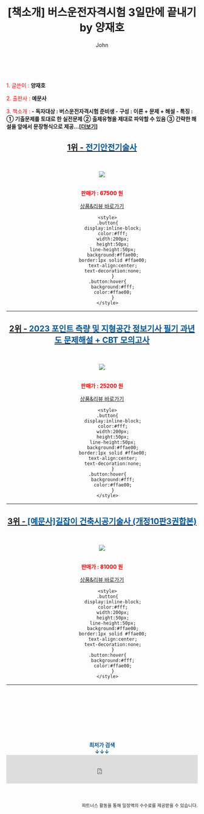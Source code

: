 ﻿---
layout: post
title:  "[책소개] 버스운전자격시험 3일만에 끝내기 by 양재호"
author: John
categories: [ 도서 ]
tags: [  ]
image: https://search1.kakaocdn.net/thumb/R120x174.q85/?fname=http%3A%2F%2Ft1.daumcdn.net%2Flbook%2Fimage%2F456334%3Ftimestamp%3D20221025144155 
description: "[책소개] 버스운전자격시험 3일만에 끝내기 by 양재호"
toc: true
toc_sticky: true
---

<br>
<p>
<font color='#ff0000'>1. 글쓴이 : </font><b>양재호</b>
<p>
<font color='#ff0000'>2. 출판사 : </font><b>예문사</b>
<p>
<font color='#ff0000'>3. 책소개 : </font><b>- 독자대상 : 버스운전자격시험 준비생 - 구성 : 이론 + 문제 + 해설 - 특징 : ① 기출문제를 토대로 한 실전문제 ② 출제유형을 제대로 파악할 수 있음 ③ 간략한 해설을 앞에서 문장형식으로 제공...<a href="https://link.coupang.com/re/AFFSDP?lptag=AF7307611&pageKey=132933339&itemId=434763272&vendorItemId=4243102416&traceid=V0-153-6e730bb9cf9375f9&requestid=20230305064015792091845" target="_blank">[더보기]</a></b>
<p>
    
<center><h2><a href="https://link.coupang.com/re/AFFSDP?lptag=AF7307611&pageKey=132933339&itemId=434763272&vendorItemId=4243102416&traceid=V0-153-6e730bb9cf9375f9&requestid=20230305064015792091845" target="_blank"><b>1위 - <font color='#01579B'>전기안전기술사</font></b></a></h2><br>

<a href="https://link.coupang.com/re/AFFSDP?lptag=AF7307611&pageKey=132933339&itemId=434763272&vendorItemId=4243102416&traceid=V0-153-6e730bb9cf9375f9&requestid=20230305064015792091845" target="_blank"><img src="https://static.coupangcdn.com/image/vendor_inventory/e8eb/d4b73bea36695775b39a4eef3c7eb9c12fb752dc1cc3a014b24d15e73ee5.jpg"></a><br><br>

<b><font color='#ff0000'>판매가 : 67500 원</font></b><br>

<a href="https://link.coupang.com/re/AFFSDP?lptag=AF7307611&pageKey=132933339&itemId=434763272&vendorItemId=4243102416&traceid=V0-153-6e730bb9cf9375f9&requestid=20230305064015792091845" target="_blank" class="button">상품&리뷰 바로가기</a><p>

        <style>
        .button{
            display:inline-block;
            color:#fff;
            width:200px;
            height:50px;
            line-height:50px;
            background:#ffae00;
            border:1px solid #ffae00;
            text-align:center;
            text-decoration:none;
            }
        .button:hover{
            background:#fff;
            color:#ffae00;
            }
        </style>

<hr>

<center><h2><a href="https://link.coupang.com/re/AFFSDP?lptag=AF7307611&pageKey=7043232714&itemId=17425081949&vendorItemId=84594220643&traceid=V0-153-8613bf8514cff0fe&requestid=20230305064015792091845" target="_blank"><b>2위 - <font color='#01579B'>2023 포인트 측량 및 지형공간 정보기사 필기 과년도 문제해설 + CBT 모의고사</font></b></a></h2><br>

<a href="https://link.coupang.com/re/AFFSDP?lptag=AF7307611&pageKey=7043232714&itemId=17425081949&vendorItemId=84594220643&traceid=V0-153-8613bf8514cff0fe&requestid=20230305064015792091845" target="_blank"><img src="https://static.coupangcdn.com/image/retail/images/2023/01/04/11/8/e9b617ff-9db6-4209-af54-9254395d500c.jpg"></a><br><br>

<b><font color='#ff0000'>판매가 : 25200 원</font></b><br>

<a href="https://link.coupang.com/re/AFFSDP?lptag=AF7307611&pageKey=7043232714&itemId=17425081949&vendorItemId=84594220643&traceid=V0-153-8613bf8514cff0fe&requestid=20230305064015792091845" target="_blank" class="button">상품&리뷰 바로가기</a><p>

        <style>
        .button{
            display:inline-block;
            color:#fff;
            width:200px;
            height:50px;
            line-height:50px;
            background:#ffae00;
            border:1px solid #ffae00;
            text-align:center;
            text-decoration:none;
            }
        .button:hover{
            background:#fff;
            color:#ffae00;
            }
        </style>

<hr>

<center><h2><a href="https://link.coupang.com/re/AFFSDP?lptag=AF7307611&pageKey=5717383202&itemId=9552707659&vendorItemId=76837366452&traceid=V0-153-9be5441667551cdd&requestid=20230305064015792091845" target="_blank"><b>3위 - <font color='#01579B'>[예문사]길잡이 건축시공기술사 (개정10판3권합본)</font></b></a></h2><br>

<a href="https://link.coupang.com/re/AFFSDP?lptag=AF7307611&pageKey=5717383202&itemId=9552707659&vendorItemId=76837366452&traceid=V0-153-9be5441667551cdd&requestid=20230305064015792091845" target="_blank"><img src="https://static.coupangcdn.com/image/retail-product-api/A00077021/58105624/64285927/main/9788927440420_L.jpg"></a><br><br>

<b><font color='#ff0000'>판매가 : 81000 원</font></b><br>

<a href="https://link.coupang.com/re/AFFSDP?lptag=AF7307611&pageKey=5717383202&itemId=9552707659&vendorItemId=76837366452&traceid=V0-153-9be5441667551cdd&requestid=20230305064015792091845" target="_blank" class="button">상품&리뷰 바로가기</a><p>

        <style>
        .button{
            display:inline-block;
            color:#fff;
            width:200px;
            height:50px;
            line-height:50px;
            background:#ffae00;
            border:1px solid #ffae00;
            text-align:center;
            text-decoration:none;
            }
        .button:hover{
            background:#fff;
            color:#ffae00;
            }
        </style>

<hr>

<br><br><br><br><br><br><br>
<center><b><font color='#01579B' size='medium'>최저가 검색<br>
↓↓↓</font></b></center>
<center><iframe src="https://coupa.ng/b1Tbjx" width="100%" height="75" frameborder="0" scrolling="no" referrerpolicy="unsafe-url"></iframe></center>
<br><br>
<p>
<small>
    <div align="right">파트너스 활동을 통해 일정액의 수수료를 제공받을 수 있습니다.</div>
</small>
</p>
